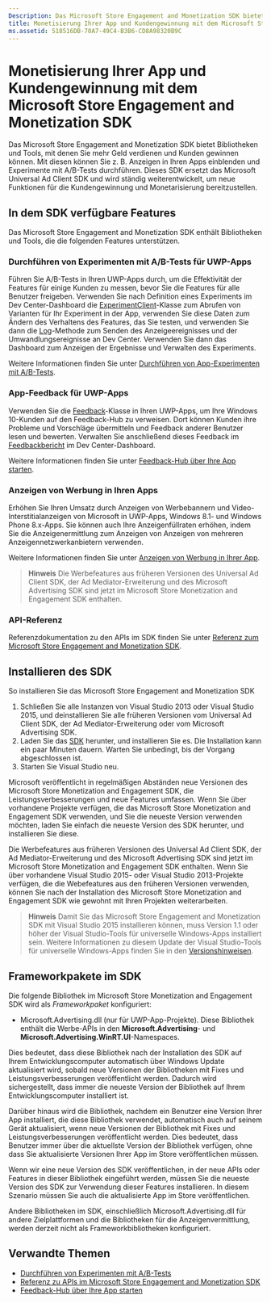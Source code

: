 ```yaml
---
Description: Das Microsoft Store Engagement and Monetization SDK bietet Bibliotheken und Tools zum Hinzufügen von Features zu Ihren Apps, mit denen Sie mehr Geld verdienen und Kunden gewinnen können.
title: Monetisierung Ihrer App und Kundengewinnung mit dem Microsoft Store Engagement and Monetization SDK
ms.assetid: 518516DB-70A7-49C4-B3B6-CD8A98320B9C
---
```


# Monetisierung Ihrer App und Kundengewinnung mit dem Microsoft Store Engagement and Monetization SDK

Das Microsoft Store Engagement and Monetization SDK bietet Bibliotheken und Tools, mit denen Sie mehr Geld verdienen und Kunden gewinnen können. Mit diesen können Sie z. B. Anzeigen in Ihren Apps einblenden und Experimente mit A/B-Tests durchführen. Dieses SDK ersetzt das Microsoft Universal Ad Client SDK und wird ständig weiterentwickelt, um neue Funktionen für die Kundengewinnung und Monetarisierung bereitzustellen.


## In dem SDK verfügbare Features

Das Microsoft Store Engagement and Monetization SDK enthält Bibliotheken und Tools, die die folgenden Features unterstützen.

### Durchführen von Experimenten mit A/B-Tests für UWP-Apps

Führen Sie A/B-Tests in Ihren UWP-Apps durch, um die Effektivität der Features für einige Kunden zu messen, bevor Sie die Features für alle Benutzer freigeben. Verwenden Sie nach Definition eines Experiments im Dev Center-Dashboard die [ExperimentClient](https://msdn.microsoft.com/library/windows/apps/microsoft.services.store.engagement.engagementclient.aspx)-Klasse zum Abrufen von Varianten für Ihr Experiment in der App, verwenden Sie diese Daten zum Ändern des Verhaltens des Features, das Sie testen, und verwenden Sie dann die [Log](https://msdn.microsoft.com/library/windows/apps/microsoft.services.store.engagement.storeservicescustomevents.log.aspx)-Methode zum Senden des Anzeigeereignisses und der Umwandlungsereignisse an Dev Center. Verwenden Sie dann das Dashboard zum Anzeigen der Ergebnisse und Verwalten des Experiments.

Weitere Informationen finden Sie unter [Durchführen von App-Experimenten mit A/B-Tests](run-app-experiments-with-a-b-testing.md).

### App-Feedback für UWP-Apps

Verwenden Sie die [Feedback](https://msdn.microsoft.com/library/windows/apps/microsoft.services.store.engagement.feedback.aspx)-Klasse in Ihren UWP-Apps, um Ihre Windows 10-Kunden auf den Feedback-Hub zu verweisen. Dort können Kunden ihre Probleme und Vorschläge übermitteln und Feedback anderer Benutzer lesen und bewerten. Verwalten Sie anschließend dieses Feedback im [Feedbackbericht](../publish/feedback-report.md) im Dev Center-Dashboard.

Weitere Informationen finden Sie unter [Feedback-Hub über Ihre App starten](launch-feedback-hub-from-your-app.md).

### Anzeigen von Werbung in Ihren Apps

Erhöhen Sie Ihren Umsatz durch Anzeigen von Werbebannern und Video-Interstitialanzeigen von Microsoft in UWP-Apps, Windows 8.1- und Windows Phone 8.x-Apps. Sie können auch Ihre Anzeigenfüllraten erhöhen, indem Sie die Anzeigenermittlung zum Anzeigen von Anzeigen von mehreren Anzeigennetzwerkanbietern verwenden.

Weitere Informationen finden Sie unter [Anzeigen von Werbung in Ihrer App](display-ads-in-your-app.md).

>**Hinweis** Die Werbefeatures aus früheren Versionen des Universal Ad Client SDK, der Ad Mediator-Erweiterung und des Microsoft Advertising SDK sind jetzt im Microsoft Store Monetization and Engagement SDK enthalten.

### API-Referenz

Referenzdokumentation zu den APIs im SDK finden Sie unter [Referenz zum Microsoft Store Engagement and Monetization SDK](https://msdn.microsoft.com/library/windows/apps/mt691886.aspx).

## Installieren des SDK

So installieren Sie das Microsoft Store Engagement and Monetization SDK

1.  Schließen Sie alle Instanzen von Visual Studio 2013 oder Visual Studio 2015, und deinstallieren Sie alle früheren Versionen vom Universal Ad Client SDK, der Ad Mediator-Erweiterung oder vom Microsoft Advertising SDK.
2.  Laden Sie das [SDK](http://aka.ms/store-em-sdk) herunter, und installieren Sie es. Die Installation kann ein paar Minuten dauern. Warten Sie unbedingt, bis der Vorgang abgeschlossen ist.
3.  Starten Sie Visual Studio neu.

Microsoft veröffentlicht in regelmäßigen Abständen neue Versionen des Microsoft Store Monetization and Engagement SDK, die Leistungsverbesserungen und neue Features umfassen. Wenn Sie über vorhandene Projekte verfügen, die das Microsoft Store Monetization and Engagement SDK verwenden, und Sie die neueste Version verwenden möchten, laden Sie einfach die neueste Version des SDK herunter, und installieren Sie diese.

Die Werbefeatures aus früheren Versionen des Universal Ad Client SDK, der Ad Mediator-Erweiterung und des Microsoft Advertising SDK sind jetzt im Microsoft Store Monetization and Engagement SDK enthalten. Wenn Sie über vorhandene Visual Studio 2015- oder Visual Studio 2013-Projekte verfügen, die die Webefeatures aus den früheren Versionen verwenden, können Sie nach der Installation des Microsoft Store Monetization and Engagement SDK wie gewohnt mit Ihren Projekten weiterarbeiten.

>**Hinweis** Damit Sie das Microsoft Store Engagement and Monetization SDK mit Visual Studio 2015 installieren können, muss Version 1.1 oder höher der Visual Studio-Tools für universelle Windows-Apps installiert sein. Weitere Informationen zu diesem Update der Visual Studio-Tools für universelle Windows-Apps finden Sie in den [Versionshinweisen](http://go.microsoft.com/fwlink/?LinkID=624516).

## Frameworkpakete im SDK

Die folgende Bibliothek im Microsoft Store Monetization and Engagement SDK wird als *Frameworkpaket* konfiguriert:

* Microsoft.Advertising.dll (nur für UWP-App-Projekte). Diese Bibliothek enthält die Werbe-APIs in den **Microsoft.Advertising**- und **Microsoft.Advertising.WinRT.UI**-Namespaces.

Dies bedeutet, dass diese Bibliothek nach der Installation des SDK auf Ihrem Entwicklungscomputer automatisch über Windows Update aktualisiert wird, sobald neue Versionen der Bibliotheken mit Fixes und Leistungsverbesserungen veröffentlicht werden. Dadurch wird sichergestellt, dass immer die neueste Version der Bibliothek auf Ihrem Entwicklungscomputer installiert ist.

Darüber hinaus wird die Bibliothek, nachdem ein Benutzer eine Version Ihrer App installiert, die diese Bibliothek verwendet, automatisch auch auf seinem Gerät aktualisiert, wenn neue Versionen der Bibliothek mit Fixes und Leistungsverbesserungen veröffentlicht werden. Dies bedeutet, dass Benutzer immer über die aktuellste Version der Bibliothek verfügen, ohne dass Sie aktualisierte Versionen Ihrer App im Store veröffentlichen müssen.

Wenn wir eine neue Version des SDK veröffentlichen, in der neue APIs oder Features in dieser Bibliothek eingeführt werden, müssen Sie die neueste Version des SDK zur Verwendung dieser Features installieren. In diesem Szenario müssen Sie auch die aktualisierte App im Store veröffentlichen.

Andere Bibliotheken im SDK, einschließlich Microsoft.Advertising.dll für andere Zielplattformen und die Bibliotheken für die Anzeigenvermittlung, werden derzeit nicht als Frameworkbibliotheken konfiguriert.

## Verwandte Themen

* [Durchführen von Experimenten mit A/B-Tests](run-app-experiments-with-a-b-testing.md)
* [Referenz zu APIs im Microsoft Store Engagement and Monetization SDK](https://msdn.microsoft.com/library/windows/apps/mt691886.aspx)
* [Feedback-Hub über Ihre App starten](launch-feedback-hub-from-your-app.md)


<!--HONumber=Mar16_HO5-->


